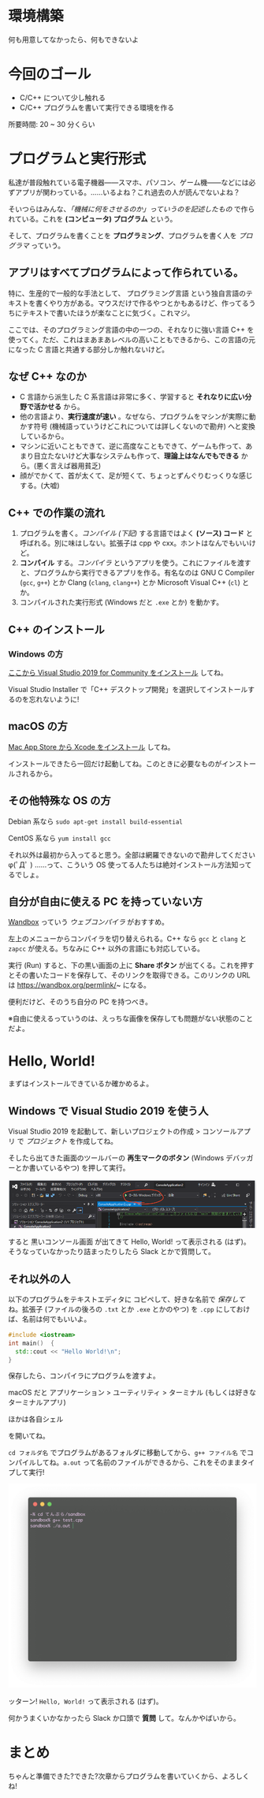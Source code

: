 # 環境構築

何も用意してなかったら、何もできないよ


# 今回のゴール

* C/C++ について少し触れる
* C/C++ プログラムを書いて実行できる環境を作る

所要時間: 20 ~ 30 分くらい


# プログラムと実行形式

私達が普段触れている電子機器――スマホ、パソコン、ゲーム機――などには必ずアプリが関わっている。……いるよね？これ過去の人が読んでないよね？

そいつらはみんな、*「機械に何をさせるのか」っていうのを記述したもの* で作られている。これを **(コンピュータ) プログラム** という。

そして、プログラムを書くことを **プログラミング**、プログラムを書く人を *プログラマ* っていう。


## アプリはすべてプログラムによって作られている。

特に、生産的で一般的な手法として、 プログラミング言語 という独自言語のテキストを書くやり方がある。マウスだけで作るやつとかもあるけど、作ってるうちにテキストで書いたほうが楽なことに気づく。これマジ。

ここでは、そのプログラミング言語の中の一つの、それなりに強い言語 C++ を使ってく。ただ、これはまあまあレベルの高いこともできるから、この言語の元になった C 言語と共通する部分しか触れないけど。


## なぜ C++ なのか

* C 言語から派生した C 系言語は非常に多く、学習すると **それなりに広い分野で活かせる** から。
* 他の言語より、**実行速度が速い** 。なぜなら、プログラムをマシンが実際に動かす符号 (機械語っていうけどこれについては詳しくないので勘弁) へと変換しているから。
* マシンに近いこともできて、逆に高度なこともできて、ゲームも作って、あまり目立たないけど大事なシステムも作って、**理論上はなんでもできる** から。(悪く言えば器用貧乏)
* 顔がでかくて、首が太くて、足が短くて、ちょっとずんぐりむっくりな感じする。(大嘘)


## C++ での作業の流れ

1. プログラムを書く。*コンパイル (下記)* する言語ではよく **(ソース) コード** と呼ばれる。別に味はしない。拡張子は cpp や cxx。ホントはなんでもいいけど。
2. **コンパイル** する。*コンパイラ* というアプリを使う。これにファイルを渡すと、プログラムから実行できるアプリを作る。有名なのは GNU C Compiler (`gcc`, `g++`) とか Clang (`clang`, `clang++`) とか Microsoft Visual C++ (`cl`) とか。
3. コンパイルされた実行形式 (Windows だと `.exe` とか) を動かす。


## C++ のインストール

### Windows の方

[ここから Visual Studio 2019 for Community をインストール](https://visualstudio.microsoft.com/ja/vs/community/) してね。

Visual Studio Installer で「C++ デスクトップ開発」を選択してインストールするのを忘れないように!

## macOS の方

[Mac App Store から Xcode をインストール](https://itunes.apple.com/us/app/xcode/id497799835) してね。

インストールできたら一回だけ起動してね。このときに必要なものがインストールされるから。

## その他特殊な OS の方

Debian 系なら `sudo apt-get install build-essential`

CentOS 系なら `yum install gcc`

それ以外は最初から入ってると思う。全部は網羅できないので勘弁してくださいφ(ﾟДﾟ )
……って、こういう OS 使ってる人たちは絶対インストール方法知ってるでしょ。

## 自分が自由に使える PC を持っていない方

[Wandbox](https://wandbox.org) っていう *ウェブコンパイラ* がおすすめ。

左上のメニューからコンパイラを切り替えられる。C++ なら `gcc` と `clang` と `zapcc` が使える。ちなみに C++ 以外の言語にも対応している。

実行 (Run) すると、下の黒い画面の上に **Share ボタン** が出てくる。これを押すとその書いたコードを保存して、そのリンクを取得できる。このリンクの URL は https://wandbox.org/permlink/~ になる。

便利だけど、そのうち自分の PC を持つべき。


※自由に使えるっていうのは、えっちな画像を保存しても問題がない状態のことだよ。


# Hello, World!

まずはインストールできているか確かめるよ。


## Windows で Visual Studio 2019 を使う人

Visual Studio 2019 を起動して、新しいプロジェクトの作成 > コンソールアプリ で *プロジェクト* を作成してね。

そしたら出てきた画面のツールバーの **再生マークのボタン** (Windows デバッガーとか書いているやつ) を押して実行。

![Visual Studio 2019 で実行](./image/vs.png)

すると 黒いコンソール画面 が出てきて Hello, World! って表示される (はず)。そうなっていなかったり詰まったりしたら Slack とかで質問して。


## それ以外の人

以下のプログラムをテキストエディタに コピペして、好きな名前で *保存して* ね。拡張子 (ファイルの後ろの `.txt` とか `.exe` とかのやつ) を `.cpp` にしておけば、名前は何でもいいよ。 

```cpp
#include <iostream>
int main()  {
  std::cout << "Hello World!\n";
}
```

保存したら、コンパイラにプログラムを渡すよ。

macOS だと アプリケーション > ユーティリティ > ターミナル (もしくは好きなターミナルアプリ)

ほかは各自シェル

を開いてね。

`cd フォルダ名` でプログラムがあるフォルダに移動してから、`g++ ファイル名` でコンパイルしてね。`a.out` って名前のファイルができるから、これをそのままタイプして実行!

![ターミナルでコンパイルして実行](./image/hyper.png)

ッターン! `Hello, World!` って表示される (はず)。

何かうまくいかなかったら Slack か口頭で **質問** して。なんかやばいから。


# まとめ

ちゃんと準備できた?できた?次章からプログラムを書いていくから、よろしくね!
